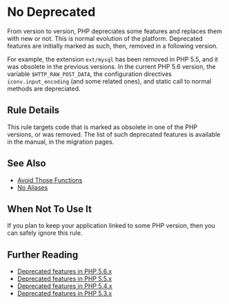 <!-- PHP Manual -->
# No Deprecated

From version to version, PHP depreciates some features and replaces them with new or not. This is normal evolution of the platform. Deprecated features are initially marked as such, then, removed in a following version.

For example, the extension `ext/mysql` has been removed in PHP 5.5, and it was obsolete in the previous versions. In the current PHP 5.6 version, the variable `$HTTP_RAW_POST_DATA`, the configuration directives `iconv.input_encoding` (and some related ones), and static call to normal methods are depreciated.

## Rule Details

This rule targets code that is marked as obsolete in one of the PHP versions, or was removed. The list of such deprecated features is available in the manual, in the migration pages.

## See Also
* [Avoid Those Functions](avoid-those-functions.md)
* [No Aliases](no-aliases.md)

## When Not To Use It
If you plan to keep your application linked to some PHP version, then you can safely ignore this rule.


## Further Reading

<!--
* [Deprecated features in PHP 7.0.x](http://php.net/migration70.deprecated)
-->
* [Deprecated features in PHP 5.6.x](http://php.net/migration56.deprecated)
* [Deprecated features in PHP 5.5.x](http://php.net/migration55.deprecated)
* [Deprecated features in PHP 5.4.x](http://php.net/migration54.deprecated)
* [Deprecated features in PHP 5.3.x](http://php.net/migration53.deprecated)
